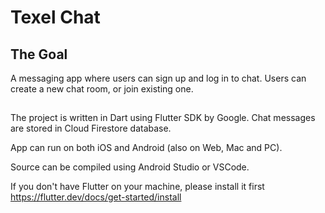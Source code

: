 # Texel Chat

## The Goal

A messaging app where users can sign up and log in to chat.
Users can create a new chat room, or join existing one.

##

The project is written in Dart using Flutter SDK by Google.
Chat messages are stored in Cloud Firestore database.

App can run on both iOS and Android (also on Web, Mac and PC).

Source can be compiled using Android Studio or VSCode.

If you don't have Flutter on your machine, please install it first
https://flutter.dev/docs/get-started/install
